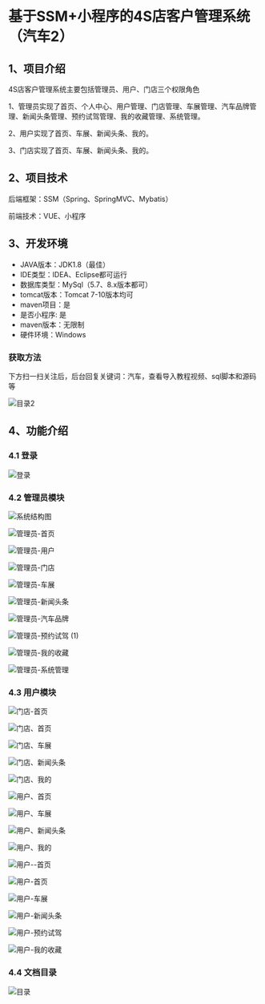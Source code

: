 # 基于SSM+小程序的4S店客户管理系统（汽车2）



## 1、项目介绍

4S店客户管理系统主要包括管理员、用户、门店三个权限角色

1、管理员实现了首页、个人中心、用户管理、门店管理、车展管理、汽车品牌管理、新闻头条管理、预约试驾管理、我的收藏管理、系统管理。

2、用户实现了首页、车展、新闻头条、我的。

3、门店实现了首页、车展、新闻头条、我的。

## 2、项目技术

后端框架：SSM（Spring、SpringMVC、Mybatis）

前端技术：VUE、小程序

## 3、开发环境

- JAVA版本：JDK1.8（最佳）
- IDE类型：IDEA、Eclipse都可运行
- 数据库类型：MySql（5.7、8.x版本都可） 
- tomcat版本：Tomcat 7-10版本均可
- maven项目：是 
- 是否小程序:   是
- maven版本：无限制
- 硬件环境：Windows

###  获取方法

下方扫一扫关注后，后台回复关键词：汽车，查看导入教程视频、sql脚本和源码等

![目录2](https://www.codemarket.fun/202407032155305.png)
## 4、功能介绍

### 4.1 登录

![登录](https://www.codemarket.fun/202407211438952.png)

### 4.2 管理员模块

![系统结构图](https://www.codemarket.fun/202407211443015.png)

![管理员-首页](https://www.codemarket.fun/202407211443296.png)

![管理员-用户](https://www.codemarket.fun/202407211443848.png)

![管理员-门店](https://www.codemarket.fun/202407211443278.png)

![管理员-车展](https://www.codemarket.fun/202407211443282.png)

![管理员-新闻头条](https://www.codemarket.fun/202407211443770.png)

![管理员-汽车品牌](https://www.codemarket.fun/202407211443294.png)

![管理员-预约试驾 (1)](https://www.codemarket.fun/202407211443928.png)

![管理员-我的收藏](https://www.codemarket.fun/202407211443298.png)

![管理员-系统管理](https://www.codemarket.fun/202407211443311.png)

### 4.3 用户模块

![门店-首页](https://www.codemarket.fun/202407211444571.png)

![门店、首页](https://www.codemarket.fun/202407211444547.png)

![门店、车展](https://www.codemarket.fun/202407211444536.png)

![门店、新闻头条](https://www.codemarket.fun/202407211444562.png)

![门店、我的](https://www.codemarket.fun/202407211444561.png)

![用户、首页](https://www.codemarket.fun/202407211444910.png)

![用户、车展](https://www.codemarket.fun/202407211444576.png)

![用户、新闻头条](https://www.codemarket.fun/202407211444104.png)

![用户、我的](https://www.codemarket.fun/202407211444045.png)

![用户--首页](https://www.codemarket.fun/202407211444398.png)

![用户-首页](https://www.codemarket.fun/202407211444298.png)

![用户-车展](https://www.codemarket.fun/202407211444184.png)

![用户-新闻头条](https://www.codemarket.fun/202407211444776.png)

![用户-预约试驾](https://www.codemarket.fun/202407211444914.png)

![用户-我的收藏](https://www.codemarket.fun/202407211444634.png)

### 4.4 文档目录

![目录](https://www.codemarket.fun/202407211444487.png)
